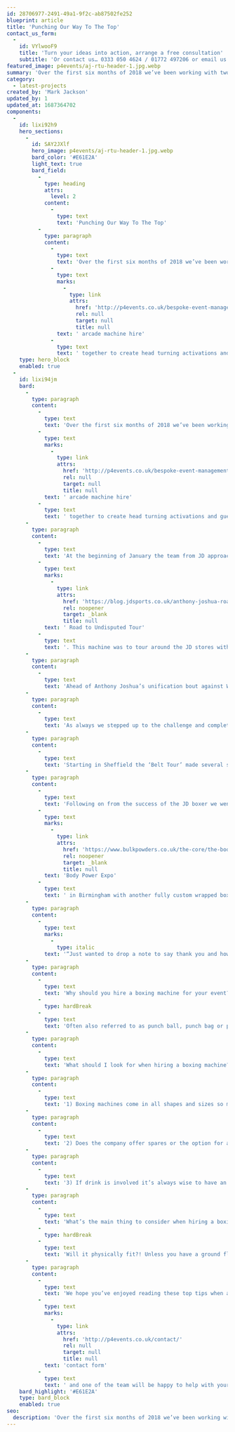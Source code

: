 ```yaml
---
id: 28706977-2491-49a1-9f2c-ab87502fe252
blueprint: article
title: 'Punching Our Way To The Top'
contact_us_form:
  -
    id: VYlwooF9
    title: 'Turn your ideas into action, arrange a free consultation'
    subtitle: 'Or contact us… 0333 050 4624 / 01772 497206 or email us: info@p4events.co.uk'
featured_image: p4events/aj-rtu-header-1.jpg.webp
summary: 'Over the first six months of 2018 we’ve been working with two big brands, bringing our customisation skills specialist arcade machine hire together to create head turning activations and guest.'
category:
  - latest-projects
created_by: 'Mark Jackson'
updated_by: 1
updated_at: 1687364702
components:
  -
    id: lixi92h9
    hero_sections:
      -
        id: SAY2JXlf
        hero_image: p4events/aj-rtu-header-1.jpg.webp
        bard_color: '#E61E2A'
        light_text: true
        bard_field:
          -
            type: heading
            attrs:
              level: 2
            content:
              -
                type: text
                text: 'Punching Our Way To The Top'
          -
            type: paragraph
            content:
              -
                type: text
                text: 'Over the first six months of 2018 we’ve been working with two big brands, bringing our customisation skills specialist'
              -
                type: text
                marks:
                  -
                    type: link
                    attrs:
                      href: 'http://p4events.co.uk/bespoke-event-management/event-entertainment/arcade-machine-hire/'
                      rel: null
                      target: null
                      title: null
                text: ' arcade machine hire'
              -
                type: text
                text: ' together to create head turning activations and guest stopping exhibition attractions.'
    type: hero_block
    enabled: true
  -
    id: lixi94jm
    bard:
      -
        type: paragraph
        content:
          -
            type: text
            text: 'Over the first six months of 2018 we’ve been working with two big brands, bringing our customisation skills specialist'
          -
            type: text
            marks:
              -
                type: link
                attrs:
                  href: 'http://p4events.co.uk/bespoke-event-management/event-entertainment/arcade-machine-hire/'
                  rel: null
                  target: null
                  title: null
            text: ' arcade machine hire'
          -
            type: text
            text: ' together to create head turning activations and guest stopping exhibition attractions.'
      -
        type: paragraph
        content:
          -
            type: text
            text: 'At the beginning of January the team from JD approached us with a challenge to produce a custom boxing machine for JD’s'
          -
            type: text
            marks:
              -
                type: link
                attrs:
                  href: 'https://blog.jdsports.co.uk/anthony-joshua-road-to-undisputed-belt-tour/'
                  rel: noopener
                  target: _blank
                  title: null
            text: ' Road to Undisputed Tour'
          -
            type: text
            text: '. This machine was to tour around the JD stores with Anthony Joshua’s winning belts. The challenge was set to build a boxing machine similar to the visual supplied by JD and incorporating a full HD screen, GoPro Camera mounts to capture the action and a media hub to store and distribute the content.'
      -
        type: paragraph
        content:
          -
            type: text
            text: 'Ahead of Anthony Joshua’s unification bout against WBO heavyweight champion Joshua Parker on the 31st March at the Principality Stadium in Cardiff, JD welcomed fans to come along to AJ’s ‘Belt Tour’. JD and AJ collaborated to give fans a unique opportunity to have their picture taken with Joshua’s IBF, WBA (super), and IBO belts at store nationwide, along with an exclusive chance to win tickets to the highly anticipated fight.'
      -
        type: paragraph
        content:
          -
            type: text
            text: 'As always we stepped up to the challenge and completed the project in record time. We then sent the machine out with our team of time served technicians and solved the many logistical and mechanical issues that often occur when a machine of this size are transported from venue to venue rather than being in one set location.'
      -
        type: paragraph
        content:
          -
            type: text
            text: 'Starting in Sheffield the ‘Belt Tour’ made several stops before reaching its final destination in Cardiff, where AJ added Parker’s WBO belt to his collection. AJ is now just one belt away from becoming the coveted undisputed heavyweight champion of the world.'
      -
        type: paragraph
        content:
          -
            type: text
            text: 'Following on from the success of the JD boxer we went on to support Bulk Powders at the '
          -
            type: text
            marks:
              -
                type: link
                attrs:
                  href: 'https://www.bulkpowders.co.uk/the-core/the-body-power-experience/'
                  rel: noopener
                  target: _blank
                  title: null
            text: 'Body Power Expo'
          -
            type: text
            text: ' in Birmingham with another fully custom wrapped boxing machine that proved to be a huge success with both the Bulk Powders team and guests alike.'
      -
        type: paragraph
        content:
          -
            type: text
            marks:
              -
                type: italic
            text: '“Just wanted to drop a note to say thank you and how happy we were with the boxing machine. Everything went smoothly – didn’t have any issues.” Rebecca | Bulk Powders'
      -
        type: paragraph
        content:
          -
            type: text
            text: 'Why should you hire a boxing machine for your event?'
          -
            type: hardBreak
          -
            type: text
            text: 'Often also referred to as punch ball, punch bag or punching machines, the boxing machine is a great add on to your event, activation or exhibition stand. Over the past 12-months alone we’ve hired these machines to JD, Bulk Powders, Unilever, Lynx and Aalco Metals to name just a few of our leading name clients. These boxing machines are set to free play and are an instant attraction to your activation or exhibition. From hiring a boxing machine for one night to a longer event or exhibition we can help!'
      -
        type: paragraph
        content:
          -
            type: text
            text: 'What should I look for when hiring a boxing machine?'
      -
        type: paragraph
        content:
          -
            type: text
            text: '1) Boxing machines come in all shapes and sizes so make sure the company you’re hiring off sends you an image of the exact machine they are planning to supply.'
      -
        type: paragraph
        content:
          -
            type: text
            text: '2) Does the company offer spares or the option for a back-up machine at a reduced rate? Due to the nature of these machine being constantly punched you can find that they get a variety of technical issues such as the arm getting stuck, the ball popping or even snapping off in some instances. For this reason it’s important to go with a company that can provide a level of support for your event or you may end up with a machine turned off and unable to be used.'
      -
        type: paragraph
        content:
          -
            type: text
            text: '3) If drink is involved it’s always wise to have an operator with the machine to limit the risk to you and your guests. After a few drinks you can often get guests trying to head butt or drop kick the ball which never ends well.'
      -
        type: paragraph
        content:
          -
            type: text
            text: 'What’s the main thing to consider when hiring a boxing machine?'
          -
            type: hardBreak
          -
            type: text
            text: 'Will it physically fit?! Unless you have a ground floor location or an extremely large goods lift the chances are a 7ft boxing machine (which doesn’t bend) isn’t going to fit. We’ve had all sorts of challenges when it comes to access so its important to check all your dimensions before you book.'
      -
        type: paragraph
        content:
          -
            type: text
            text: 'We hope you’ve enjoyed reading these top tips when a hiring boxing machine and should you be interesting in getting more information please do complete our '
          -
            type: text
            marks:
              -
                type: link
                attrs:
                  href: 'http://p4events.co.uk/contact/'
                  rel: null
                  target: null
                  title: null
            text: 'contact form'
          -
            type: text
            text: ' and one of the team will be happy to help with your enquiry.'
    bard_highlight: '#E61E2A'
    type: bard_block
    enabled: true
seo:
  description: 'Over the first six months of 2018 we’ve been working with two big brands, bringing our customisation skills and arcade machine hire together to create head turning activations and guest stopping exhibition attractions with our custom boxing machines, from a one night hire to a full nationwide roadshow.'
---
```

